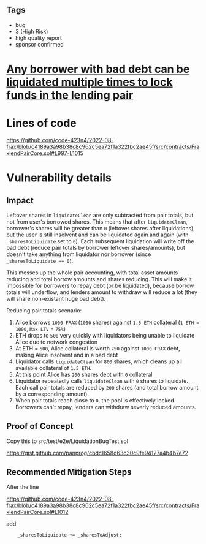 ## Tags

- bug
- 3 (High Risk)
- high quality report
- sponsor confirmed

# [Any borrower with bad debt can be liquidated multiple times to lock funds in the lending pair](https://github.com/code-423n4/2022-08-frax-findings/issues/102) 

# Lines of code

https://github.com/code-423n4/2022-08-frax/blob/c4189a3a98b38c8c962c5ea72f1a322fbc2ae45f/src/contracts/FraxlendPairCore.sol#L997-L1015


# Vulnerability details

## Impact

Leftover shares in `liquidateClean` are only subtracted from pair totals, but not from user's borrowed shares. This means that after `liquidateClean`, borrower's shares will be greater than `0` (leftover shares after liquidations), but the user is still insolvent and can be liquidated again and again (with `_sharesToLiquidate` set to `0`). Each subsequent liquidation will write off the bad debt (reduce pair totals by borrower leftover shares/amounts), but doesn't take anything from liquidator nor borrower (since `_sharesToLiquidate == 0`).

This messes up the whole pair accounting, with total asset amounts reducing and total borrow amounts and shares reducing. This will make it impossible for borrowers to repay debt (or be liquidated), because borrow totals will underflow, and lenders amount to withdraw will reduce a lot (they will share non-existant huge bad debt).

Reducing pair totals scenario:
1. Alice borrows `1000 FRAX` (`1000` shares) against `1.5 ETH` collateral (`1 ETH = 1000`, `Max LTV` = `75%`)
2. ETH drops to `500` very quickly with liquidators being unable to liquidate Alice due to network congestion
3. At ETH = `500`, Alice collateral is worth `750` against `1000 FRAX` debt, making Alice insolvent and in a bad debt
4. Liquidator calls `liquidateClean` for `800` shares, which cleans up all available collateral of `1.5 ETH`.
5. At this point Alice has `200` shares debt with `0` collateral
6. Liquidator repeatedly calls `liquidateClean` with `0` shares to liquidate. Each call pair totals are reduced by `200` shares (and total borrow amount by a corresponding amount).
7. When pair totals reach close to `0`, the pool is effectively locked. Borrowers can't repay, lenders can withdraw severly reduced amounts.

## Proof of Concept

Copy this to src/test/e2e/LiquidationBugTest.sol

https://gist.github.com/panprog/cbdc1658d63c30c9fe94127a4b4b7e72


## Recommended Mitigation Steps

After the line

https://github.com/code-423n4/2022-08-frax/blob/c4189a3a98b38c8c962c5ea72f1a322fbc2ae45f/src/contracts/FraxlendPairCore.sol#L1012

add

        _sharesToLiquidate += _sharesToAdjust;